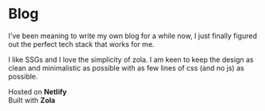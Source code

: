 # Blog

I've been meaning to write my own blog for a while now, I just finally figured out the perfect tech stack that works for me.

I like SSGs and I love the simplicity of zola. I am keen to keep the design as clean and minimalistic as possible with as few lines of css (and no js) as possible.

Hosted on **Netlify**  
Built with **Zola**
